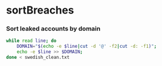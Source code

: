 # sortBreaches

### Sort leaked accounts by domain

```sh
while read line; do 
	DOMAIN="$(echo -e $line|cut -d '@' -f2|cut -d: -f1)"; 
	echo -e $line >> $DOMAIN; 
done < swedish_clean.txt
```